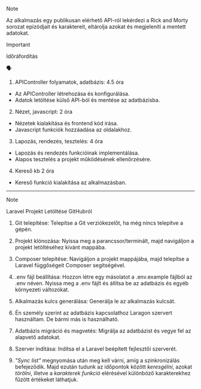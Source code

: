 > [!NOTE]
> Az alkalmazás egy publikusan elérhető API-ról lekérdezi a Rick and Morty sorozat epizódjait és
karaktereit, eltárolja azokat és megjeleníti a mentett adatokat.

> [!IMPORTANT]
> Időráfordítás

:speaking_head:

1. APIController folyamatok, adatbázis: 4.5 óra
- Az APIController létrehozása és konfigurálása.
- Adatok letöltése külső API-ból és mentése az adatbázisba.

2. Nézet, javascript: 2 óra
- Nézetek kialakítása és frontend kód írása.
- Javascript funkciók hozzáadása az oldalakhoz.

3. Lapozás, rendezés, tesztelés: 4 óra
- Lapozás és rendezés funkcióinak implementálása.
- Alapos tesztelés a projekt működésének ellenőrzésére.

4. Kereső kb 2 óra
- Kereső funkció kialakítása az alkalmazásban.

-------------------------------------------------------------------------------------------------------------

> [!NOTE]
> Laravel Projekt Letöltése GitHubról

1. Git telepítése: Telepítse a Git verziókezelőt, ha még nincs telepítve a gépén.

2. Projekt klónozása: Nyissa meg a parancssor/terminált, majd navigáljon a projekt letöltéséhez kívánt mappába.

3. Composer telepítése: Navigáljon a projekt mappájába, majd telepítse a Laravel függőségeit Composer segítségével.

4. .env fájl beállítása: Hozzon létre egy másolatot a .env.example fájlból az .env néven.
Nyissa meg a .env fájlt és állítsa be az adatbázis és egyéb környezeti változókat.

5. Alkalmazás kulcs generálása: Generálja le az alkalmazás kulcsát.

6. Én személy szerint az adatbázis kapcsolathoz Laragon szervert használtam. De bármi más is használható.

7. Adatbázis migráció és magvetés: Migrálja az adatbázist és vegye fel az alapvető adatokat.

8. Szerver indítása: Indítsa el a Laravel beépített fejlesztői szerverét.

9. _"Sync list"_ megnyomása után meg kell várni, amíg a szinkronizálás befejeződik. 
Majd ezután tudunk az időpontok között _keresgélni_, azokat _törölni_, illetve a _karakterek funkció_ elérésével különböző karakterekhez fűzött értékeket láthatjuk.